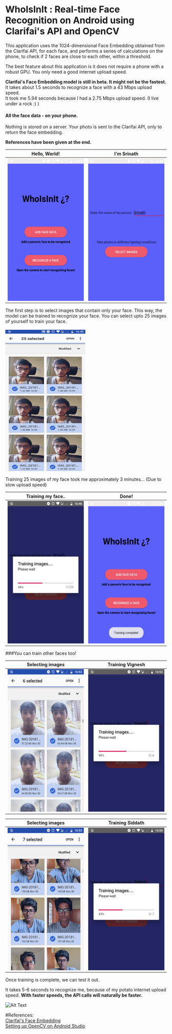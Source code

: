 # WhoIsInIt : Real-time Face Recognition on Android using Clarifai's API and OpenCV

This application uses the 1024-dimensional Face Embedding obtained from the Clarifai API, for each face, and performs a series of calculations on the phone, to check if 2 faces are close to each other, within a threshold.

The best feature about this application is it does not require a phone with a robust GPU. You only need a good internet upload speed.

**Clarifai's Face Embedding model is still in beta. It might not be the fastest.**
It takes about 1.5 seconds to recognize a face with a 43 Mbps upload speed.
<br/>It took me 5.94 seconds because I had a 2.75 Mbps upload speed. (I live under a rock :) )

#### All the face data - on your phone.
Nothing is stored on a server. Your photo is sent to the Clarifai API, only to return the face embedding.

**References have been given at the end.**

Hello, World!         |  I'm Srinath
:---------------------------:|:-------------------------:
<img src="https://raw.githubusercontent.com/srinath10101/WhoIsInIt/master/screenshots/1.png?token=AbDP358VvgIOz-fRqzw1mNExLi-VaVntks5cDRFXwA%3D%3D" data-canonical-src="https://gyazo.com/eb5c5741b6a9a16c692170a41a49c858.png" width="250" height="444" />  |  <img src="https://raw.githubusercontent.com/srinath10101/WhoIsInIt/master/screenshots/2.png?token=AbDP3732Op52SH_j47e6Q8EdPBu56awZks5cDRF5wA%3D%3D" data-canonical-src="https://gyazo.com/eb5c5741b6a9a16c692170a41a49c858.png" width="250" height="444" />


The first step is to select images that contain only your face. This way, the model can be trained to recognize your face.
You can select upto 25 images of yourself to train your face.

<img src="https://raw.githubusercontent.com/srinath10101/WhoIsInIt/master/screenshots/3.png?token=AbDP3wPF0JZkWahhyQTHUKpa8fGl0SwUks5cDSOuwA%3D%3D" data-canonical-src="https://gyazo.com/eb5c5741b6a9a16c692170a41a49c858.png" width="250" height="444" />

Training 25 images of my face took me approximately 3 minutes... (Due to slow upload speed)

Training my face..           |  Done!
:---------------------------:|:-------------------------:
<img src="https://raw.githubusercontent.com/srinath10101/WhoIsInIt/master/screenshots/4.png?token=AbDP36qt2JRSFulJAGYWMt1HAvJD3TNyks5cDRGewA%3D%3D" data-canonical-src="https://gyazo.com/eb5c5741b6a9a16c692170a41a49c858.png" width="250" height="444" />    |  <img src="https://raw.githubusercontent.com/srinath10101/WhoIsInIt/master/screenshots/5.png?token=AbDP30oGH3AVGUj-zO8J5LxYLZLtEJ3Eks5cDRGswA%3D%3D" data-canonical-src="https://gyazo.com/eb5c5741b6a9a16c692170a41a49c858.png" width="250" height="444" />


###You can train other faces too!

Selecting images         |  Training Vignesh
:---------------------------:|:-------------------------:
<img src="https://raw.githubusercontent.com/srinath10101/WhoIsInIt/master/screenshots/7.png?token=AbDP34AOyFeD3PkxFqocGMBTHOozeehUks5cDSfawA%3D%3D" data-canonical-src="https://gyazo.com/eb5c5741b6a9a16c692170a41a49c858.png" width="250" height="444" />    |  <img src="https://raw.githubusercontent.com/srinath10101/WhoIsInIt/master/screenshots/8.png?token=AbDP3wCpmCOSMAaT_RwFkOTlL3VmL2l-ks5cDSfbwA%3D%3D" data-canonical-src="https://gyazo.com/eb5c5741b6a9a16c692170a41a49c858.png" width="250" height="444" />

Selecting images         |  Training Siddath
:---------------------------:|:-------------------------:
<img src="https://raw.githubusercontent.com/srinath10101/WhoIsInIt/master/screenshots/9.png?token=AbDP30ovy9WeRHwPoPgpVY40Y7eq3L_Sks5cDSfbwA%3D%3D" data-canonical-src="https://gyazo.com/eb5c5741b6a9a16c692170a41a49c858.png" width="250" height="444" />    |  <img src="https://raw.githubusercontent.com/srinath10101/WhoIsInIt/master/screenshots/10.png?token=AbDP33Nqex_gNpKSCaqU1lWbfU_Jl9iSks5cDSfdwA%3D%3D" data-canonical-src="https://gyazo.com/eb5c5741b6a9a16c692170a41a49c858.png" width="250" height="444" />

Once training is complete, we can test it out.

It takes 5-6 seconds to recognize me, because of my potato internet upload speed. 
**With faster speeds, the API calls will naturally be faster.**

![Alt Text](https://raw.githubusercontent.com/srinath10101/WhoIsInIt/master/screenshots/vid.gif?token=AbDP34X6IXR7erfQ8rwzEKbf6F2jrQvyks5cDRCJwA%3D%3D)


#References:
<br />
<a href="https://clarifai.com/models/face-embedding-image-recognition-model-d02b4508df58432fbb84e800597b8959">Clarifai's Face Embedding</a>
<br/>
<a href="http://blog.codeonion.com/2015/11/25/creating-a-new-opencv-project-in-android-studio/">Setting up OpenCV on Android Studio</a>